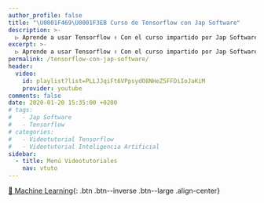 ```yaml
---
author_profile: false
title: "\U0001F469‍\U0001F3EB Curso de Tensorflow con Jap Software"
description: >-
  ▷ Aprende a usar Tensorflow ✌️ Con el curso impartido por Jap Software
excerpt: >-
  ▷ Aprende a usar Tensorflow ✌️ Con el curso impartido por Jap Software
permalink: /tensorflow-con-jap-software/
header:
  video:
    id: playlist?list=PLLJJqiFt6VPpsydO8NHeZ5FFDiIoJaKiM
    provider: youtube
comments: false
date: 2020-01-20 15:35:00 +0200
# tags:
#   - Jap Software
#   - Tensorflow
# categories:
#   - Videotutorial Tensorflow
#   - Videotutorial Inteligencia Artificial
sidebar:
  - title: Menú Videotutoriales
    nav: vtuto
---
```


[🧠 Machine Learning](/cursos-tecnologia/#machine-learning){: .btn .btn--inverse .btn--large .align-center}
